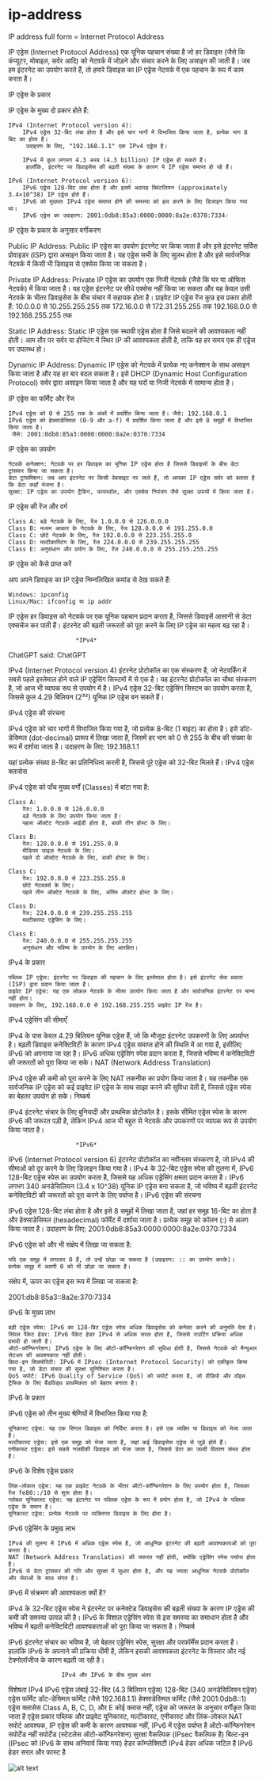 # ip-address
IP address full form = Internet Protocol Address

IP एड्रेस (Internet Protocol Address) एक यूनिक पहचान संख्या है जो हर डिवाइस 
(जैसे कि कंप्यूटर, मोबाइल, सर्वर आदि) को नेटवर्क में जोड़ने और संचार करने के लिए असाइन की जाती है।
 जब हम इंटरनेट का उपयोग करते हैं, तो हमारे डिवाइस का IP एड्रेस नेटवर्क में एक पहचान के रूप में काम करता है।

IP एड्रेस के प्रकार

IP एड्रेस के मुख्य दो प्रकार होते हैं:

    IPv4 (Internet Protocol version 4):
        IPv4 एड्रेस 32-बिट लंबा होता है और इसे चार भागों में विभाजित किया जाता है, प्रत्येक भाग 8 बिट का होता है।
         उदाहरण के लिए, "192.168.1.1" एक IPv4 एड्रेस है।
        
        IPv4 में कुल लगभग 4.3 अरब (4.3 billion) IP एड्रेस हो सकते हैं।
         हालाँकि, इंटरनेट पर डिवाइसेस की बढ़ती संख्या के कारण ये IP एड्रेस समाप्त हो रहे हैं।

    IPv6 (Internet Protocol version 6):
        IPv6 एड्रेस 128-बिट लंबा होता है और इसमें अठारह क्विंटलियन (approximately 3.4×10^38) IP एड्रेस होते हैं।
        IPv6 को मुख्यतः IPv4 एड्रेस समाप्त होने की समस्या को हल करने के लिए डिजाइन किया गया था।
        IPv6 एड्रेस का उदाहरण: 2001:0db8:85a3:0000:0000:8a2e:0370:7334।

IP एड्रेस के प्रकार के अनुसार वर्गीकरण

Public IP Address:
        Public IP एड्रेस का उपयोग इंटरनेट पर किया जाता है और इसे इंटरनेट सर्विस प्रोवाइडर (ISP) द्वारा असाइन किया जाता है।
        यह एड्रेस सभी के लिए सुलभ होता है और इसे सार्वजनिक नेटवर्क में किसी भी डिवाइस से एक्सेस किया जा सकता है।

Private IP Address:
    Private IP एड्रेस का उपयोग एक निजी नेटवर्क (जैसे कि घर या ऑफिस नेटवर्क) में किया जाता है।
   यह एड्रेस इंटरनेट पर सीधे एक्सेस नहीं किया जा सकता और यह केवल उसी नेटवर्क के भीतर डिवाइसेस के बीच संचार में सहायक होता है।
        प्राइवेट IP एड्रेस रेंज कुछ इस प्रकार होती हैं:
            10.0.0.0 से 10.255.255.255 तक
            172.16.0.0 से 172.31.255.255 तक
            192.168.0.0 से 192.168.255.255 तक

Static IP Address:
        Static IP एड्रेस एक स्थायी एड्रेस होता है जिसे बदलने की आवश्यकता नहीं होती।
        आम तौर पर सर्वर या होस्टिंग में स्थिर IP की आवश्यकता होती है, ताकि वह हर समय एक ही एड्रेस पर उपलब्ध हो।

Dynamic IP Address:
        Dynamic IP एड्रेस को नेटवर्क में प्रत्येक नए कनेक्शन के साथ असाइन किया जाता है और यह हर बार बदल सकता है।
        इसे DHCP (Dynamic Host Configuration Protocol) सर्वर द्वारा असाइन किया जाता है 
        और यह घरों या निजी नेटवर्क में सामान्य होता है।

IP एड्रेस का फॉर्मेट और रेंज

    IPv4 एड्रेस को 0 से 255 तक के अंकों में प्रदर्शित किया जाता है। जैसे: 192.168.0.1
    IPv6 एड्रेस को हेक्साडेसिमल (0-9 और a-f) में प्रदर्शित किया जाता है और इसे 8 समूहों में विभाजित किया जाता है।
     जैसे: 2001:0db8:85a3:0000:0000:8a2e:0370:7334

IP एड्रेस का उपयोग

    नेटवर्क कनेक्शन: नेटवर्क पर हर डिवाइस का यूनिक IP एड्रेस होता है जिससे डिवाइसों के बीच डेटा ट्रांसफर किया जा सकता है।
    डेटा ट्रांसमिशन: जब आप इंटरनेट पर किसी वेबसाइट पर जाते हैं, तो आपका IP एड्रेस सर्वर को बताता है कि डेटा कहाँ भेजना है।
    सुरक्षा: IP एड्रेस का उपयोग ट्रैकिंग, फायरवॉल, और एक्सेस नियंत्रण जैसे सुरक्षा उपायों में किया जाता है।

IP एड्रेस की रेंज और वर्ग

    Class A: बड़े नेटवर्क के लिए, रेंज 1.0.0.0 से 126.0.0.0
    Class B: मध्यम आकार के नेटवर्क के लिए, रेंज 128.0.0.0 से 191.255.0.0
    Class C: छोटे नेटवर्क के लिए, रेंज 192.0.0.0 से 223.255.255.0
    Class D: मल्टीकास्टिंग के लिए, रेंज 224.0.0.0 से 239.255.255.255
    Class E: अनुसंधान और प्रयोग के लिए, रेंज 240.0.0.0 से 255.255.255.255

IP एड्रेस को कैसे प्राप्त करें

आप अपने डिवाइस का IP एड्रेस निम्नलिखित कमांड से देख सकते हैं:

    Windows: ipconfig
    Linux/Mac: ifconfig या ip addr

IP एड्रेस हर डिवाइस को नेटवर्क पर एक यूनिक पहचान प्रदान करता है, जिससे डिवाइसें आसानी से डेटा एक्सचेंज कर पाती हैं।
 इंटरनेट की बढ़ती जरूरतों को पूरा करने के लिए IP एड्रेस का महत्व बढ़ रहा है।



                       *IPv4*

ChatGPT said:
ChatGPT

IPv4 (Internet Protocol version 4) इंटरनेट प्रोटोकॉल का एक संस्करण है, जो नेटवर्किंग में सबसे पहले इस्तेमाल होने 
वाले IP एड्रेसिंग सिस्टमों में से एक है। यह इंटरनेट प्रोटोकॉल का चौथा संस्करण है, जो आज भी व्यापक रूप से उपयोग में है।
IPv4 एड्रेस 32-बिट एड्रेसिंग सिस्टम का उपयोग करता है, जिससे कुल 4.29 बिलियन (2³²) यूनिक IP एड्रेस बन सकते हैं।

IPv4 एड्रेस की संरचना

IPv4 एड्रेस को चार भागों में विभाजित किया गया है, जो प्रत्येक 8-बिट (1 बाइट) का होता है। 
इसे डॉट-डेसिमल (dot-decimal) प्रारूप में लिखा जाता है, जिसमें हर भाग को 0 से 255 के बीच की संख्या के रूप में दर्शाया जाता है। 
उदाहरण के लिए:    192.168.1.1

यहां प्रत्येक संख्या 8-बिट का प्रतिनिधित्व करती है, जिससे पूरे एड्रेस को 32-बिट मिलते हैं।
IPv4 एड्रेस क्लासेस

IPv4 एड्रेस को पाँच मुख्य वर्गों (Classes) में बांटा गया है:

    Class A:
        रेंज: 1.0.0.0 से 126.0.0.0
        बड़े नेटवर्क के लिए उपयोग किया जाता है।
        पहला ऑक्टेट नेटवर्क आईडी होता है, बाकी तीन होस्ट के लिए।

    Class B:
        रेंज: 128.0.0.0 से 191.255.0.0
        मीडियम साइज़ नेटवर्क के लिए।
        पहले दो ऑक्टेट नेटवर्क के लिए, बाकी होस्ट के लिए।

    Class C:
        रेंज: 192.0.0.0 से 223.255.255.0
        छोटे नेटवर्क्स के लिए।
        पहले तीन ऑक्टेट नेटवर्क के लिए, अंतिम ऑक्टेट होस्ट के लिए।

    Class D:
        रेंज: 224.0.0.0 से 239.255.255.255
        मल्टीकास्ट एड्रेसिंग के लिए।

    Class E:
        रेंज: 240.0.0.0 से 255.255.255.255
        अनुसंधान और भविष्य के उपयोग के लिए आरक्षित।

IPv4 के प्रकार

    पब्लिक IP एड्रेस: इंटरनेट पर डिवाइस की पहचान के लिए इस्तेमाल होता है। इसे इंटरनेट सेवा प्रदाता (ISP) द्वारा प्रदान किया जाता है।
    प्राइवेट IP एड्रेस: यह एक लोकल नेटवर्क के भीतर उपयोग किया जाता है और सार्वजनिक इंटरनेट पर मान्य नहीं होता। 
    उदाहरण के लिए, 192.168.0.0 से 192.168.255.255 प्राइवेट IP रेंज है।

IPv4 एड्रेसिंग की सीमाएँ

IPv4 के पास केवल 4.29 बिलियन यूनिक एड्रेस हैं, जो कि मौजूदा इंटरनेट उपकरणों के लिए अपर्याप्त है। 
बढ़ती डिवाइस कनेक्टिविटी के कारण IPv4 एड्रेस समाप्त होने की स्थिति में आ गया है, 
इसीलिए IPv6 को अपनाया जा रहा है। IPv6 अधिक एड्रेसिंग स्पेस प्रदान करता है, 
जिससे भविष्य में कनेक्टिविटी की जरूरतों को पूरा किया जा सके।
NAT (Network Address Translation)

IPv4 एड्रेस की कमी को पूरा करने के लिए NAT तकनीक का प्रयोग किया जाता है।
यह तकनीक एक सार्वजनिक IP एड्रेस को कई प्राइवेट IP एड्रेस के साथ साझा करने की सुविधा देती है,
जिससे एड्रेस स्पेस का बेहतर उपयोग हो सके।
निष्कर्ष

IPv4 इंटरनेट संचार के लिए बुनियादी और प्राथमिक प्रोटोकॉल है। इसके सीमित एड्रेस स्पेस के कारण IPv6 की जरूरत पड़ी है,
लेकिन IPv4 आज भी बहुत से नेटवर्क और उपकरणों पर व्यापक रूप से उपयोग किया जाता है।                     
    

                       *IPv6*

IPv6 (Internet Protocol version 6) इंटरनेट प्रोटोकॉल का नवीनतम संस्करण है, जो IPv4 की सीमाओं को दूर करने के लिए डिज़ाइन किया गया है। IPv4 के 32-बिट एड्रेस स्पेस की तुलना में, IPv6 128-बिट एड्रेस स्पेस का उपयोग करता है, जिससे यह अधिक एड्रेसिंग क्षमता प्रदान करता है। IPv6 लगभग 340 अनडेसिलियन (3.4 x 10^38) यूनिक IP एड्रेस बना सकता है, जो भविष्य में बढ़ती इंटरनेट कनेक्टिविटी की जरूरतों को पूरा करने के लिए पर्याप्त है।
IPv6 एड्रेस की संरचना

IPv6 एड्रेस 128-बिट लंबा होता है और इसे 8 समूहों में लिखा जाता है, जहां हर समूह 16-बिट का होता है और हेक्साडेसिमल (hexadecimal) फॉर्मेट में दर्शाया जाता है। प्रत्येक समूह को कॉलन (:) से अलग किया जाता है।
 उदाहरण के लिए: 2001:0db8:85a3:0000:0000:8a2e:0370:7334

IPv6 एड्रेस को और भी संक्षेप में लिखा जा सकता है:

    यदि एक समूह में लगातार 0 हैं, तो उन्हें छोड़ा जा सकता है (उदाहरण: :: का उपयोग करके)।
    प्रत्येक समूह में अग्रणी 0 को भी छोड़ा जा सकता है।

संक्षेप में, ऊपर का एड्रेस इस रूप में लिखा जा सकता है:

2001:db8:85a3::8a2e:370:7334

IPv6 के मुख्य लाभ

    बड़ी एड्रेस स्पेस: IPv6 का 128-बिट एड्रेस स्पेस अधिक डिवाइसेस को कनेक्ट करने की अनुमति देता है।
    सिंपल पैकेट हेडर: IPv6 पैकेट हेडर IPv4 से अधिक सरल होता है, जिससे राउटिंग प्रक्रिया अधिक प्रभावी हो जाती है।
    ऑटो-कॉन्फिगरेशन: IPv6 एड्रेस के लिए ऑटो-कॉन्फिगरेशन की सुविधा होती है, जिससे नेटवर्क को मैन्युअल सेटअप की आवश्यकता नहीं होती।
    बिल्ट-इन सिक्योरिटी: IPv6 में IPsec (Internet Protocol Security) को एकीकृत किया गया है, जो डेटा संचार की सुरक्षा सुनिश्चित करता है।
    QoS सपोर्ट: IPv6 Quality of Service (QoS) को सपोर्ट करता है, जो वीडियो और वॉइस ट्रैफिक के लिए बैंडविड्थ प्राथमिकता को बेहतर बनाता है।

IPv6 के प्रकार

IPv6 एड्रेस को तीन मुख्य श्रेणियों में विभाजित किया गया है:

    यूनिकास्ट एड्रेस: यह एक सिंगल डिवाइस को निर्दिष्ट करता है। इसे एक व्यक्ति या डिवाइस को भेजा जाता है।
    मल्टीकास्ट एड्रेस: इसे एक समूह को भेजा जाता है, जहां कई डिवाइसेस एड्रेस से जुड़े होते हैं।
    एनीकास्ट एड्रेस: इसे सबसे नजदीकी डिवाइस को भेजा जाता है, जिससे डेटा का जल्दी वितरण संभव होता है।

IPv6 के विशेष एड्रेस प्रकार

    लिंक-लोकल एड्रेस: यह एक प्राइवेट नेटवर्क के भीतर ऑटो-कॉन्फिगरेशन के लिए उपयोग होता है, जिसका रेंज fe80::/10 से शुरू होता है।
    ग्लोबल यूनिकास्ट एड्रेस: यह इंटरनेट पर पब्लिक एड्रेस के रूप में प्रयोग होता है, जो IPv4 के पब्लिक एड्रेस के समान है।
    यूनिकास्ट एड्रेस: प्रत्येक नेटवर्क पर व्यक्तिगत डिवाइस के लिए होता है।

IPv6 एड्रेसिंग के प्रमुख लाभ

    IPv4 की तुलना में IPv6 में अधिक एड्रेस स्पेस है, जो आधुनिक इंटरनेट की बढ़ती आवश्यकताओं को पूरा करता है।
    NAT (Network Address Translation) की जरूरत नहीं होती, क्योंकि एड्रेसिंग स्पेस पर्याप्त होता है।
    IPv6 से डेटा ट्रांसफर की गति और सुरक्षा में सुधार होता है, और यह ज्यादा आधुनिक नेटवर्क प्रोटोकॉल और सेवाओं के साथ संगत है।

IPv6 में संक्रमण की आवश्यकता क्यों है?

IPv4 के 32-बिट एड्रेस स्पेस ने इंटरनेट पर कनेक्टेड डिवाइसेस की बढ़ती संख्या के कारण IP एड्रेस की कमी की समस्या उत्पन्न की है। IPv6 के विशाल एड्रेसिंग स्पेस से इस समस्या का समाधान होता है और भविष्य में बढ़ती कनेक्टिविटी आवश्यकताओं को पूरा किया जा सकता है।
निष्कर्ष

IPv6 इंटरनेट संचार का भविष्य है, जो बेहतर एड्रेसिंग स्पेस, सुरक्षा और परफॉर्मेंस प्रदान करता है। हालांकि IPv6 के अपनाने की प्रक्रिया धीमी है, लेकिन इसकी आवश्यकता इंटरनेट के विस्तार और नई टेक्नोलॉजीज के कारण बढ़ती जा रही है।

                   IPv4 और IPv6 के बीच मुख्य अंतर
विशेषता	                              IPv4	                                     IPv6
एड्रेस लंबाई	                32-बिट (4.3 बिलियन एड्रेस)	                128-बिट (340 अनडेसिलियन एड्रेस)
एड्रेस फॉर्मेट	              डॉट-डेसिमल फॉर्मेट (जैसे 192.168.1.1)	             हेक्साडेसिमल फॉर्मेट (जैसे 2001:0db8::1)
एड्रेस क्लासेस	             Class A, B, C, D, और E	                 कोई क्लास नहीं, एड्रेस को जरूरत के अनुसार वर्गीकृत किया जाता है
एड्रेस प्रकार	                पब्लिक और प्राइवेट	                     यूनिकास्ट, मल्टीकास्ट, एनीकास्ट और लिंक-लोकल
NAT सपोर्ट	                 आवश्यक, IP एड्रेस की कमी के कारण	           आवश्यक नहीं, IPv6 में एड्रेस पर्याप्त है
ऑटो-कॉन्फिगरेशन             	सपोर्टेड नहीं	                          सपोर्टेड (स्टेटलेस ऑटो-कॉन्फिगरेशन)
सुरक्षा	                  वैकल्पिक (IPsec वैकल्पिक है)	                    बिल्ट-इन (IPsec को IPv6 के साथ अनिवार्य किया गया)
हेडर कॉम्प्लेक्सिटी	            IPv4 हेडर अधिक जटिल है                       	IPv6 हेडर सरल और फास्ट है


![alt text](image.png)